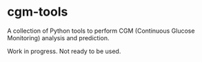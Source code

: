 # cgm-tools
A collection of Python tools to perform CGM (Continuous Glucose Monitoring) analysis and prediction.

Work in progress. Not ready to be used.
